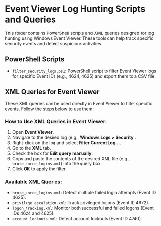 # Event Viewer Log Hunting Scripts and Queries

This folder contains PowerShell scripts and XML queries designed for log hunting using Windows Event Viewer. These tools can help track specific security events and detect suspicious activities.

## PowerShell Scripts

- `filter_security_logs.ps1`: PowerShell script to filter Event Viewer logs for specific Event IDs (e.g., 4624, 4625) and export them to a CSV file.

## XML Queries for Event Viewer

These XML queries can be used directly in Event Viewer to filter specific events. Follow the steps below to use them:

### How to Use XML Queries in Event Viewer:

1. Open **Event Viewer**.
2. Navigate to the desired log (e.g., **Windows Logs > Security**).
3. Right-click on the log and select **Filter Current Log...**.
4. Go to the **XML** tab.
5. Check the box for **Edit query manually**.
6. Copy and paste the contents of the desired XML file (e.g., `brute_force_logins.xml`) into the query box.
7. Click **OK** to apply the filter.

### Available XML Queries:

- `brute_force_logins.xml`: Detect multiple failed login attempts (Event ID 4625).
- `privilege_escalation.xml`: Track privileged logons (Event ID 4672).
- `logon_tracking.xml`: Monitor both successful and failed logons (Event IDs 4624 and 4625).
- `account_lockouts.xml`: Detect account lockouts (Event ID 4740).

